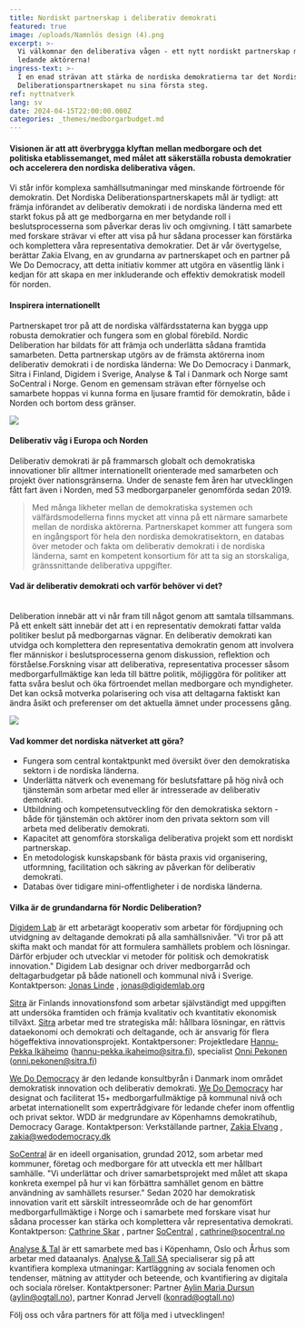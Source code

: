 ```yaml
---
title: Nordiskt partnerskap i deliberativ demokrati
featured: true
image: /uploads/Namnlös design (4).png
excerpt: >-
  Vi välkomnar den deliberativa vågen - ett nytt nordiskt partnerskap med de
  ledande aktörerna!
ingress-text: >-
  I en enad strävan att stärka de nordiska demokratierna tar det Nordiska
  Deliberationspartnerskapet nu sina första steg. 
ref: nyttnatverk
lang: sv
date: 2024-04-15T22:00:00.000Z
categories: _themes/medborgarbudget.md
---
```


#### Visionen är att att överbrygga klyftan mellan medborgare och det politiska etablissemanget, med målet att säkerställa robusta demokratier och accelerera den nordiska deliberativa vågen.

Vi står inför komplexa samhällsutmaningar med minskande förtroende för demokratin. Det Nordiska Deliberationspartnerskapets mål är tydligt: att främja införandet av deliberativ demokrati i de nordiska länderna med ett starkt fokus på att ge medborgarna en mer betydande roll i beslutsprocesserna som påverkar deras liv och omgivning. I tätt samarbete med forskare strävar vi efter att visa på hur sådana processer kan förstärka och komplettera våra representativa demokratier. Det är vår övertygelse, berättar Zakia Elvang, en av grundarna av partnerskapet och en partner på We Do Democracy, att detta initiativ kommer att utgöra en väsentlig länk i kedjan för att skapa en mer inkluderande och effektiv demokratisk modell för norden.

#### Inspirera internationellt

Partnerskapet tror på att de nordiska välfärdsstaterna kan bygga upp robusta demokratier och fungera som en global förebild. Nordic Deliberation har bildats för att främja och underlätta sådana framtida samarbeten. Detta partnerskap utgörs av de främsta aktörerna inom deliberativ demokrati i de nordiska länderna: We Do Democracy i Danmark, Sitra i Finland, Digidem i Sverige, Analyse & Tal i Danmark och Norge samt SoCentral i Norge. Genom en gemensam strävan efter förnyelse och samarbete hoppas vi kunna forma en ljusare framtid för demokratin, både i Norden och bortom dess gränser.

![](</uploads/Namnlös design (2).png>)

#### Deliberativ våg i Europa och Norden

Deliberativ demokrati är på frammarsch globalt och demokratiska innovationer blir alltmer internationellt orienterade med samarbeten och projekt över nationsgränserna. Under de senaste fem åren har utvecklingen fått fart även i Norden, med 53 medborgarpaneler genomförda sedan 2019.

> Med många likheter mellan de demokratiska systemen och välfärdsmodellerna finns mycket att vinna på ett närmare samarbete mellan de nordiska aktörerna. Partnerskapet kommer att fungera som en ingångsport för hela den nordiska demokratisektorn, en databas över metoder och fakta om deliberativ demokrati i de nordiska länderna, samt en kompetent konsortium för att ta sig an storskaliga, gränssnittande deliberativa uppgifter.

#### Vad är deliberativ demokrati och varför behöver vi det?

\
Deliberation innebär att vi når fram till något genom att samtala tillsammans. På ett enkelt sätt innebär det att i en representativ demokrati fattar valda politiker beslut på medborgarnas vägnar. En deliberativ demokrati kan utvidga och komplettera den representativa demokratin genom att involvera fler människor i beslutsprocesserna genom diskussion, reflektion och förståelse.Forskning visar att deliberativa, representativa processer såsom medborgarfullmäktige kan leda till bättre politik, möjliggöra för politiker att fatta svåra beslut och öka förtroendet mellan medborgare och myndigheter. Det kan också motverka polarisering och visa att deltagarna faktiskt kan ändra åsikt och preferenser om det aktuella ämnet under processens gång.

![](</uploads/Namnlös design (3).png>)

#### Vad kommer det nordiska nätverket att göra?

* Fungera som central kontaktpunkt med översikt över den demokratiska sektorn i de nordiska länderna.
* Underlätta nätverk och evenemang för beslutsfattare på hög nivå och tjänstemän som arbetar med eller är intresserade av deliberativ demokrati.
* Utbildning och kompetensutveckling för den demokratiska sektorn - både för tjänstemän och aktörer inom den privata sektorn som vill arbeta med deliberativ demokrati.
* Kapacitet att genomföra storskaliga deliberativa projekt som ett nordiskt partnerskap.
* En metodologisk kunskapsbank för bästa praxis vid organisering, utformning, facilitation och säkring av påverkan för deliberativ demokrati.
* Databas över tidigare mini-offentligheter i de nordiska länderna.

#### Vilka är de grundandarna för Nordic Deliberation?

[Digidem Lab](https://digidemlab.org/) är ett arbetarägt kooperativ som arbetar för fördjupning och utvidgning av deltagande demokrati på alla samhällsnivåer. "Vi tror på att skifta makt och mandat för att formulera samhällets problem och lösningar. Därför erbjuder och utvecklar vi metoder för politisk och demokratisk innovation." Digidem Lab designar och driver medborgarråd och deltagarbudgetar på både nationell och kommunal nivå i Sverige. Kontaktperson: [Jonas Linde](https://www.linkedin.com/in/jlinde/) , [jonas@digidemlab.org](mailto:jonas@digidemlab.org)

[Sitra](http://www.sitra.fin/) är Finlands innovationsfond som arbetar självständigt med uppgiften att undersöka framtiden och främja kvalitativ och kvantitativ ekonomisk tillväxt. [Sitra](https://www.linkedin.com/company/sitra/) arbetar med tre strategiska mål: hållbara lösningar, en rättvis dataekonomi och demokrati och deltagande, och är ansvarig för flera högeffektiva innovationsprojekt. Kontaktpersoner: Projektledare [Hannu-Pekka Ikäheimo](https://www.linkedin.com/in/hannu-pekka-ik%C3%A4heimo-b4b77442/) ([hannu-pekka.ikaheimo@sitra.fi](mailto:hannu-pekka.ikaheimo@sitra.fi)), specialist [Onni Pekonen](https://www.linkedin.com/in/onni-pekonen/) ([onni.pekonen@sitra.fi](mailto:onni.pekonen@sitra.fi))

[We Do Democracy](https://www.wedodemocracy.dk/) är den ledande konsultbyrån i Danmark inom området demokratisk innovation och deliberativ demokrati. [We Do Democracy](https://www.linkedin.com/company/we-do-democracy/) har designat och faciliterat 15+ medborgarfullmäktige på kommunal nivå och arbetat internationellt som expertrådgivare för ledande chefer inom offentlig och privat sektor. WDD är medgrundare av Köpenhamns demokratihub, Democracy Garage. Kontaktperson: Verkställande partner, [Zakia Elvang](https://www.linkedin.com/in/zakiaelvang/) , [zakia@wedodemocracy.dk](mailto:zakia@wedodemocracy.dk)

[SoCentral](https://www.socentral.no/) är en ideell organisation, grundad 2012, som arbetar med kommuner, företag och medborgare för att utveckla ett mer hållbart samhälle. "Vi underlättar och driver samarbetsprojekt med målet att skapa konkreta exempel på hur vi kan förbättra samhället genom en bättre användning av samhällets resurser." Sedan 2020 har demokratisk innovation varit ett särskilt intresseområde och de har genomfört medborgarfullmäktige i Norge och i samarbete med forskare visat hur sådana processer kan stärka och komplettera vår representativa demokrati. Kontaktperson: [Cathrine Skar](https://www.linkedin.com/in/cathrine-skar-72535827/) , partner [SoCentral](https://www.linkedin.com/company/socentral/) , [cathrine@socentral.no](mailto:cathrine@socentral.no)

[Analyse & Tal](https://www.ogtal.dk/) är ett samarbete med bas i Köpenhamn, Oslo och Århus som arbetar med dataanalys. [Analyse & Tall SA](https://www.linkedin.com/company/analyseogtall/) specialiserar sig på att kvantifiera komplexa utmaningar: Kartläggning av sociala fenomen och tendenser, mätning av attityder och beteende, och kvantifiering av digitala och sociala rörelser. Kontaktpersoner: Partner [Aylin Maria Dursun](https://www.linkedin.com/in/aylin-maria-dursun-249a3963/) ([aylin@ogtall.no](mailto:aylin@ogtall.no)), partner Konrad Jervell ([konrad@ogtall.no](mailto:konrad@ogtall.no))

Följ oss och våra partners för att följa med i utvecklingen!
